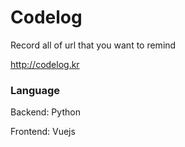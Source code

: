 # Codelog

Record all of url that you want to remind

http://codelog.kr


### Language

Backend: Python

Frontend: Vuejs